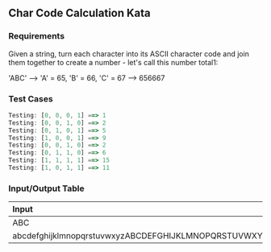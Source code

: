 ## Char Code Calculation Kata

### Requirements 

Given a string, turn each character into its ASCII character code and join them together to create a number - let's call this number total1:

'ABC' --> 'A' = 65, 'B' = 66, 'C' = 67 --> 656667

### Test Cases

```JavaScript
Testing: [0, 0, 0, 1] ==> 1
Testing: [0, 0, 1, 0] ==> 2
Testing: [0, 1, 0, 1] ==> 5
Testing: [1, 0, 0, 1] ==> 9
Testing: [0, 0, 1, 0] ==> 2
Testing: [0, 1, 1, 0] ==> 6
Testing: [1, 1, 1, 1] ==> 15
Testing: [1, 0, 1, 1] ==> 11
```

### Input/Output Table

| Input                                | Output |
| :------------------------------------| :----- |
| ABC                         | 6      |
| abcdefghijklmnopqrstuvwxyzABCDEFGHIJKLMNOPQRSTUVWXYZ                         | 96      |





